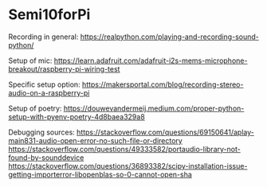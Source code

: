 # Semi10forPi
Recording in general:
https://realpython.com/playing-and-recording-sound-python/

Setup of mic:
https://learn.adafruit.com/adafruit-i2s-mems-microphone-breakout/raspberry-pi-wiring-test

Specific setup option:
https://makersportal.com/blog/recording-stereo-audio-on-a-raspberry-pi

Setup of poetry: 
https://douwevandermeij.medium.com/proper-python-setup-with-pyenv-poetry-4d8baea329a8


Debugging sources:
https://stackoverflow.com/questions/69150641/aplay-main831-audio-open-error-no-such-file-or-directory
https://stackoverflow.com/questions/49333582/portaudio-library-not-found-by-sounddevice
https://stackoverflow.com/questions/36893382/scipy-installation-issue-getting-importerror-libopenblas-so-0-cannot-open-sha

